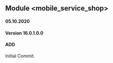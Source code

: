 ## Module <mobile_service_shop>

#### 05.10.2020
#### Version 16.0.1.0.0
#### ADD

Initial Commit.

